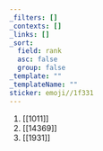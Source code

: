 ```yaml
---
_filters: []
_contexts: []
_links: []
_sort:
  field: rank
  asc: false
  group: false
_template: ""
_templateName: ""
sticker: emoji//1f331
---
```

1. [[1011]]
2. [[14369]]
3. [[1931]]
